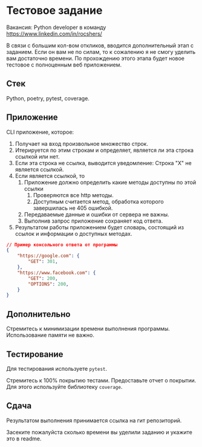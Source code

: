 # Тестовое задание

Вакансия: Python developer в команду https://www.linkedin.com/in/rocshers/

В связи с большим кол-вом откликов, вводится дополнительный этап с заданием. Если он вам не по силам, то к сожалению я не смогу уделить вам достаточно времени. По прохождению этого этапа будет новое тестовое с полноценным веб приложением.

## Стек

Python, poetry, pytest, coverage.

## Приложение

CLI приложение, которое:

1) Получает на вход произвольное множество строк.
2) Итерируется по этим строкам и определяет, является ли эта строка ссылкой или нет.
3) Если эта строка не ссылка, выводится уведомление: Строка "X" не является ссылкой.
4) Если является ссылкой, то
	1) Приложение должно определить какие методы доступны по этой ссылки
		1) Проверяются все http методы.
		2) Доступным считается метод, обработка которого завершилась не 405 ошибкой.
	3) Передаваемые данные и ошибки от сервера не важны.
	4) Выполнив запрос приложение сохраняет код ответа.
6) Результатом работы приложением будет словарь, состоящий из ссылок и информации о доступных методах.


```json
// Пример консольного ответа от программы
{
	"https://google.com": {
		"GET": 301,
	},
	"https://www.facebook.com": {
		"GET": 200,
		"OPTIONS": 200,
	}
}
```

## Дополнительно

Стремитесь к минимизации времени выполнения программы. Использование памяти не важно.

## Тестирование

Для тестирования используете `pytest`.

Стремитесь к 100% покрытию тестами.
Предоставьте отчет о покрытии. Для этого используйте библиотеку `coverage`.

## Сдача

Результатом выполнения принимается ссылка на гит репозиторий.

Засеките пожалуйста сколько времени вы уделили заданию и укажите это в readme.